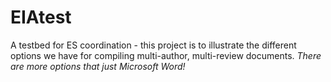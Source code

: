 EIAtest
=======

A testbed for ES coordination - this project is to illustrate the different options we have for compiling multi-author, multi-review documents. *There are more options that just Microsoft Word!*
